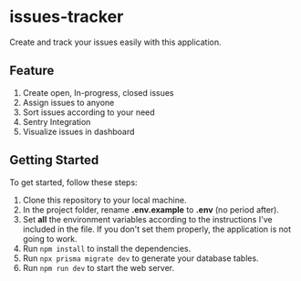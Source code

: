 # issues-tracker

Create and track your issues easily with this application.

## Feature

1. Create open, In-progress, closed issues
2. Assign issues to anyone
3. Sort issues according to your need
4. Sentry Integration
5. Visualize issues in dashboard

## Getting Started

To get started, follow these steps:

1. Clone this repository to your local machine.
2. In the project folder, rename **.env.example** to **.env** (no period after).
3. Set **all** the environment variables according to the instructions I've included in the file. If you don't set them properly, the application is not going to work.
4. Run `npm install` to install the dependencies.
5. Run `npx prisma migrate dev` to generate your database tables.
6. Run `npm run dev` to start the web server.
